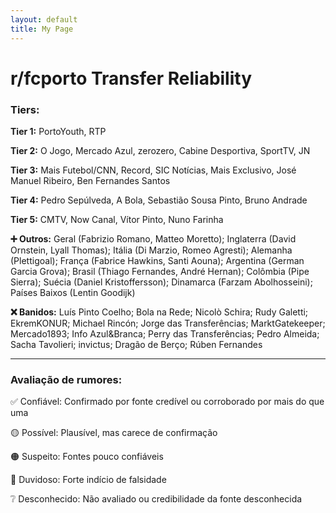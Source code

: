```yaml
---
layout: default
title: My Page
---
```


# r/fcporto Transfer Reliability

### Tiers:


**Tier 1:** PortoYouth, RTP

**Tier 2:** O Jogo, Mercado Azul, zerozero, Cabine Desportiva, SportTV, JN

**Tier 3:** Mais Futebol/CNN, Record, SIC Notícias, Mais Exclusivo, José Manuel Ribeiro, Ben Fernandes Santos

**Tier 4:** Pedro Sepúlveda, A Bola, Sebastião Sousa Pinto, Bruno Andrade

**Tier 5:** CMTV, Now Canal, Vítor Pinto, Nuno Farinha


**➕ Outros:** Geral (Fabrizio Romano, Matteo Moretto); Inglaterra (David Ornstein, Lyall Thomas); Itália (Di Marzio, Romeo Agresti); Alemanha (Plettigoal); França (Fabrice Hawkins, Santi Aouna); Argentina (German Garcia Grova); Brasil (Thiago Fernandes, André Hernan); Colômbia (Pipe Sierra); Suécia (Daniel Kristoffersson); Dinamarca (Farzam Abolhosseini); Países Baixos (Lentin Goodijk)


**❌ Banidos:** Luís Pinto Coelho; Bola na Rede; Nicolò Schira; Rudy Galetti; EkremKONUR; Michael Rincón; Jorge das Transferências; MarktGatekeeper; Mercado1893; Info Azul&Branca; Perry das Transferências; Pedro Almeida; Sacha Tavolieri; invictus; Dragão de Berço; Rúben Fernandes


___



### Avaliação de rumores:

✅ Confiável: Confirmado por fonte credível ou corroborado por mais do que uma

🟡 Possível: Plausível, mas carece de confirmação

🟠 Suspeito: Fontes pouco confiáveis

🔴 Duvidoso: Forte indício de falsidade

❔ Desconhecido: Não avaliado ou credibilidade da fonte desconhecida
